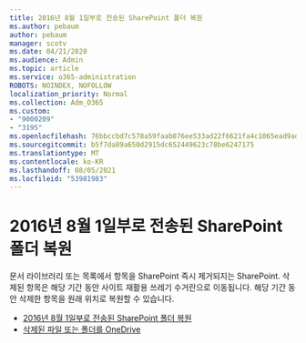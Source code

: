 ```yaml
---
title: 2016년 8월 1일부로 전송된 SharePoint 폴더 복원
ms.author: pebaum
author: pebaum
manager: scotv
ms.date: 04/21/2020
ms.audience: Admin
ms.topic: article
ms.service: o365-administration
ROBOTS: NOINDEX, NOFOLLOW
localization_priority: Normal
ms.collection: Adm_O365
ms.custom:
- "9000209"
- "3195"
ms.openlocfilehash: 76bbccbd7c578a59faab076ee533ad22f6621fa4c1065ead9adce091acb0ef51
ms.sourcegitcommit: b5f7da89a650d2915dc652449623c78be6247175
ms.translationtype: MT
ms.contentlocale: ko-KR
ms.lasthandoff: 08/05/2021
ms.locfileid: "53981983"
---
```

# <a name="restore-files-or-folders-from-the-sharepoint-recycle-bin"></a>2016년 8월 1일부로 전송된 SharePoint 폴더 복원 

문서 라이브러리 또는 목록에서 항목을 SharePoint 즉시 제거되지는 SharePoint. 삭제된 항목은 해당 기간 동안 사이트 재활용 쓰레기 수거란으로 이동됩니다. 해당 기간 동안 삭제한 항목을 원래 위치로 복원할 수 있습니다.

- [2016년 8월 1일부로 전송된 SharePoint 폴더 복원](https://support.office.com/article/Restore-items-in-the-Recycle-Bin-of-a-SharePoint-site-6df466b6-55f2-4898-8d6e-c0dff851a0be)
- [삭제된 파일 또는 폴더를 OneDrive](https://support.office.com/article/restore-deleted-files-or-folders-in-onedrive-949ada80-0026-4db3-a953-c99083e6a84f)
